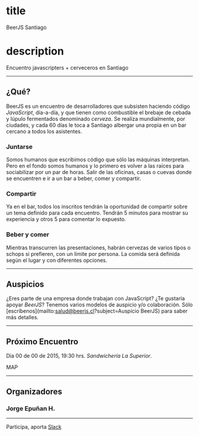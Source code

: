 # title
BeerJS Santiago

# description
Encuentro javascripters + cerveceros en Santiago

---

## ¿Qué?

BeerJS es un encuentro de desarrolladores que subsisten haciendo código *JavaScript*, día-a-día, y que tienen como combustible el brebaje de cebada y lúpulo fermentados denominado *cerveza*.
Se realiza mundialmente, por ciudades, y cada 60 días le toca a Santiago albergar una propia en un bar cercano a todos los asistentes.

### Juntarse

Somos humanos que escribimos código que sólo las máquinas interpretan. Pero en el fondo somos humanos y lo primero es volver a las raíces para sociabilizar por un par de horas. Salir de las oficinas, casas o cuevas donde se encuentren e ir a un bar a beber, comer y compartir.

### Compartir

Ya en el bar, todos los inscritos tendrán la oportunidad de compartir sobre un tema definido para cada encuentro. Tendrán 5 minutos para mostrar su experiencia y otros 5 para comentar lo expuesto.

### Beber y comer

Mientras transcurren las presentaciones, habrán cervezas de varios tipos o schops si prefieren, con un límite por persona. La comida será definida según el lugar y con diferentes opciones.

---

## Auspicios

¿Eres parte de una empresa donde trabajan con JavaScript? ¿Te gustaría apoyar *BeerJS*?
Tenemos varios modelos de auspicio y/o colaboración. Sólo [escríbenos](mailto:salud@beerjs.cl?subject=Auspicio BeerJS) para saber más detalles.

---

## Próximo Encuentro

Día 00 de 00 de 2015, 19:30 hrs.
*Sandwichería La Superior*.

MAP

---

## Organizadores

### Jorge Epuñan H.

---

Participa, aporta [Slack](http://www.devschile.cl/)


